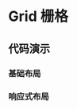# Grid 栅格

## 代码演示

### 基础布局

<code src='./site/baseGrid.tsx'></code>

### 响应式布局

<code src='./site/responsiveGrid.tsx'></code>
